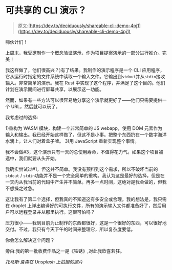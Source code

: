 # 可共享的 CLI 演示？

> 原文:[https://dev.to/deciduously/shareable-cli-demo-4pj1](https://dev.to/deciduously/shareable-cli-demo-4pj1)

嗨伙计们！

上周末，我受邀制作一个概念验证演示，作为项目提案演示的一部分进行推介。完美！

我这样做了，他们很高兴？)有了结果。我制作的演示程序是一个 CLI 应用程序，它从运行时指定的文件系统中读取一个输入文件。它输出到`stdout`并从`stdin`接收输入。非常简单的演示。我在 Rust 中实现了这个程序，并满足了这个目的。他们计划在演示期间进行屏幕共享，以展示这一功能。

然而，如果有一些方法可以很容易地分享这个演示就更好了——他们只需要提供一个 URL，然后就可以玩了。

我考虑过的选择:

1)重构为 WASM 模块，构建一个非常简单的 JS webapp，使用 DOM 元素作为输入和输出。我已经开始这样做了，但这不是小事。把整个东西扔在一个数字海洋水滴上，让人们对着盒子嘘。
3)用 JavaScript 重新实现整个事情。

我不会做#3，这个演示只有一天的总使用寿命，不值得花力气。如果这个项目被选中，我们就要从头开始。

我确实尝试过#1，但这并不简单。我没有预料到这个需求，所以不破坏当前的`stdout` / `stdin`功能并不是一个完全简单的重构。我认为这是最好的选择，但是在一天内从我当前的代码中产生并不简单。再多一点时间，这绝对是我会做的，但我不想操之过急。

这让我有了第二个选择，但我真的不知道这有多安全或合理。我的想法是，我只需在 droplet 上弹出编译好的可执行文件，所有的演示输入文件都准备好了，然后用户可以远程登录并从那里执行。这很可怕吗？

压力很小——我到目前为止制作的东西都很好，这是一个很好的东西，可以很好地交付。不过，我只有今天下午的时间来整理它，所以复杂度要低。

你会怎么解决这个问题？

旁白:我的第一批收费作品之一是《铁锈》,对此我欣喜若狂。

*托马斯·詹森在 Unsplash 上拍摄的照片*